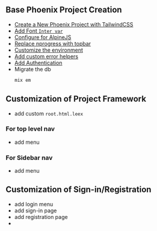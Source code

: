 ## Base Phoenix Project Creation
- [Create a New Phoenix Project with TailwindCSS](new_phoenix_project)
- [Add Font `Inter var`](add_font_intervar)
- [Configure for AlpineJS](alpine_js_setup.md)
- [Replace nprogress with topbar](replace-nprogress-with-topbar.md)
- [Customize the environment](customize_environment.md)
- [Add custom error helpers](error_helpers)
- [Add Authentication](pheonix_auth)
- Migrate the db
	```bash
	mix em
	```
 
## Customization of Project Framework
- add custom `root.html.leex`

### For top level nav
- add menu

### For Sidebar nav
- add menu

## Customization of Sign-in/Registration
- add login menu
- add sign-in page
- add registration page
- 